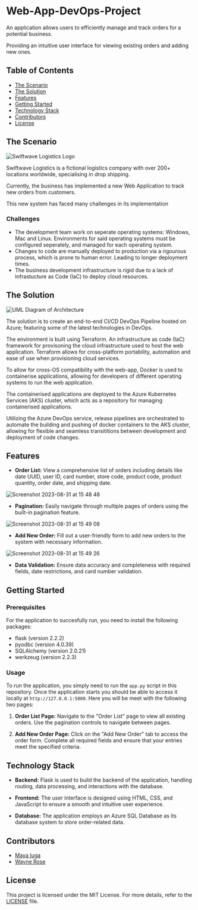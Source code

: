 # Web-App-DevOps-Project

An application allows users to efficiently manage and track orders for a potential business. 

Providing an intuitive user interface for viewing existing orders and adding new ones.

## Table of Contents
- [The Scenario](#the-scenario)
- [The Solution](#the-solution)
- [Features](#features)
- [Getting Started](#getting-started)
- [Technology Stack](#technology-stack)
- [Contributors](#contributors)
- [License](#license)

## The Scenario 
![Swiftwave Logistics Logo](https://github.com/WayneRose-95/Web-App-DevOps-Project/assets/89411656/534a5e9e-7fca-4dfa-8e57-d2f869402828)

Swiftwave Logistics is a fictional logistics company with over 200+ locations worldwide, specialising in drop shipping. 

Currently, the business has implemented a new Web Application to track new orders from customers. 

This new system has faced many challenges in its implementation

### Challenges 

- The development team work on seperate operating systems: Windows, Mac and Linux. Environments for said operating systems must be configured seperately, and managed for each operating system.
- Changes to code are manually deployed to production via a rigourous process, which is prone to human error. Leading to longer deployment times.
- The business development infrastructure is rigid due to a lack of Infrastucture as Code (IaC) to deploy cloud resources. 

## The Solution

![UML Diagram of Architecture](https://github.com/WayneRose-95/Web-App-DevOps-Project/assets/89411656/1fdfa6f7-1baa-4ac0-8f48-be29011104e3)

The solution is to create an end-to-end CI/CD DevOps Pipeline hosted on Azure; featuring some of the latest technologies in DevOps.  

The environment is built using Terraform. An infrastructure as code (IaC) framework for provisoning the cloud infrastructure used to host the web application. 
Terraform allows for cross-platform portability, automation and ease of use when provisioning cloud services. 

To allow for cross-OS compatibility with the web-app, Docker is used to containerise applications, allowing for developers of different operating systems to run the web application. 

The containerised applications are deployed to the Azure Kubernetes Services (AKS) cluster, which acts as a repository for managing containerised applications. 

Utilizing the Azure DevOps service, release pipelines are orchestrated to automate the building and pushing of docker containers to the AKS cluster, allowing for flexible and seamless transititions between development and deployment of code changes. 

## Features

- **Order List:** View a comprehensive list of orders including details like date UUID, user ID, card number, store code, product code, product quantity, order date, and shipping date.
  
![Screenshot 2023-08-31 at 15 48 48](https://github.com/maya-a-iuga/Web-App-DevOps-Project/assets/104773240/3a3bae88-9224-4755-bf62-567beb7bf692)

- **Pagination:** Easily navigate through multiple pages of orders using the built-in pagination feature.
  
![Screenshot 2023-08-31 at 15 49 08](https://github.com/maya-a-iuga/Web-App-DevOps-Project/assets/104773240/d92a045d-b568-4695-b2b9-986874b4ed5a)

- **Add New Order:** Fill out a user-friendly form to add new orders to the system with necessary information.
  
![Screenshot 2023-08-31 at 15 49 26](https://github.com/maya-a-iuga/Web-App-DevOps-Project/assets/104773240/83236d79-6212-4fc3-afa3-3cee88354b1a)

- **Data Validation:** Ensure data accuracy and completeness with required fields, date restrictions, and card number validation.

## Getting Started

### Prerequisites

For the application to succesfully run, you need to install the following packages:

- flask (version 2.2.2)
- pyodbc (version 4.0.39)
- SQLAlchemy (version 2.0.21)
- werkzeug (version 2.2.3)

### Usage

To run the application, you simply need to run the `app.py` script in this repository. Once the application starts you should be able to access it locally at `http://127.0.0.1:5000`. Here you will be meet with the following two pages:

1. **Order List Page:** Navigate to the "Order List" page to view all existing orders. Use the pagination controls to navigate between pages.

2. **Add New Order Page:** Click on the "Add New Order" tab to access the order form. Complete all required fields and ensure that your entries meet the specified criteria.

## Technology Stack

- **Backend:** Flask is used to build the backend of the application, handling routing, data processing, and interactions with the database.

- **Frontend:** The user interface is designed using HTML, CSS, and JavaScript to ensure a smooth and intuitive user experience.

- **Database:** The application employs an Azure SQL Database as its database system to store order-related data.

## Contributors 

- [Maya Iuga](https://github.com/maya-a-iuga)
- [Wayne Rose]([https://github.com/WayneRose-95](https://github.com/WayneRose-95))


## License

This project is licensed under the MIT License. For more details, refer to the [LICENSE](LICENSE) file.
